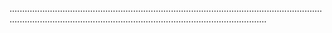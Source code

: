 ..................................................................................................................................................................................................................................
